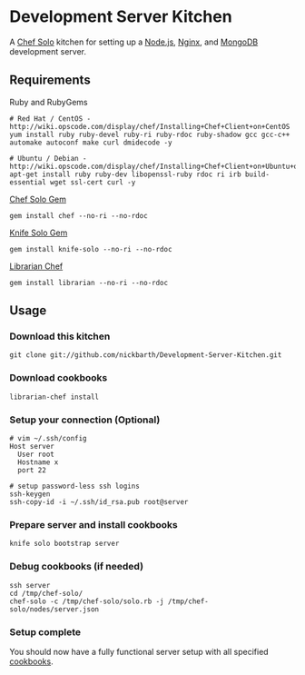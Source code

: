 Development Server Kitchen
==========================

A [Chef Solo](http://docs.opscode.com/chef_client.html) kitchen for setting up a 
[Node.js](http://community.opscode.com/cookbooks/nodejs), [Nginx](http://community.opscode.com/cookbooks/nginx),
and [MongoDB](http://community.opscode.com/cookbooks/mongodb) development server.

## Requirements

Ruby and RubyGems
    
    # Red Hat / CentOS - http://wiki.opscode.com/display/chef/Installing+Chef+Client+on+CentOS
    yum install ruby ruby-devel ruby-ri ruby-rdoc ruby-shadow gcc gcc-c++ automake autoconf make curl dmidecode -y

    # Ubuntu / Debian - http://wiki.opscode.com/display/chef/Installing+Chef+Client+on+Ubuntu+or+Debian
    apt-get install ruby ruby-dev libopenssl-ruby rdoc ri irb build-essential wget ssl-cert curl -y
    
[Chef Solo Gem](http://wiki.opscode.com/display/chef/Installing+Chef+Client+and+Chef+Solo)
    
    gem install chef --no-ri --no-rdoc
    
[Knife Solo Gem](https://github.com/matschaffer/knife-solo)
    
    gem install knife-solo --no-ri --no-rdoc
    
[Librarian Chef](https://github.com/applicationsonline/librarian)
    
    gem install librarian --no-ri --no-rdoc
    

## Usage

### Download this kitchen
    
    git clone git://github.com/nickbarth/Development-Server-Kitchen.git
    
### Download cookbooks
    
    librarian-chef install
    
### Setup your connection (Optional)
    
    # vim ~/.ssh/config
    Host server
      User root
      Hostname x
      port 22

    # setup password-less ssh logins
    ssh-keygen
    ssh-copy-id -i ~/.ssh/id_rsa.pub root@server

### Prepare server and install cookbooks

    knife solo bootstrap server

### Debug cookbooks (if needed)
    
    ssh server
    cd /tmp/chef-solo/
    chef-solo -c /tmp/chef-solo/solo.rb -j /tmp/chef-solo/nodes/server.json

### Setup complete

You should now have a fully functional server setup with all specified [cookbooks](http://community.opscode.com/). 




